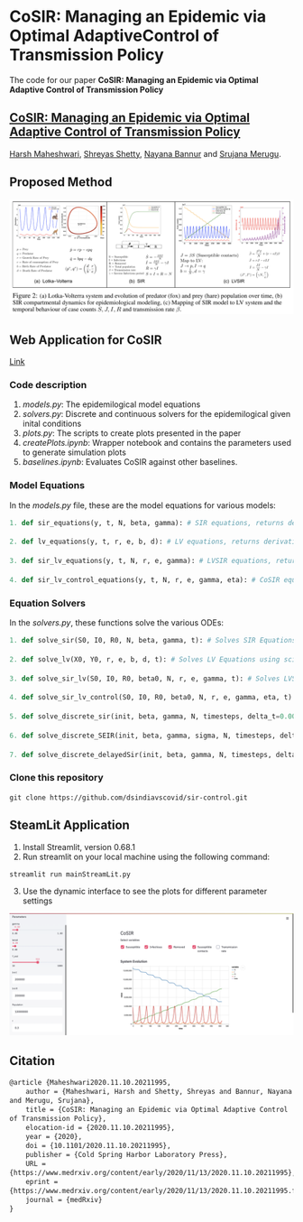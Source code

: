 # CoSIR: Managing an Epidemic via Optimal AdaptiveControl of Transmission Policy

The code for our paper **CoSIR: Managing an Epidemic via Optimal Adaptive Control of Transmission Policy**
## [CoSIR: Managing an Epidemic via Optimal Adaptive Control of Transmission Policy](https://www.medrxiv.org/content/10.1101/2020.11.10.20211995v1.full.pdf)

[Harsh Maheshwari](https://harshm121.github.io), [Shreyas Shetty](https://in.linkedin.com/in/shreyasshetty), [Nayana Bannur](https://www.linkedin.com/in/nayana-bannur/) and [Srujana Merugu](https://www.linkedin.com/in/srujana-merugu-a7243819/).


## Proposed Method
![Proposed method](figures/cosir.png)

## Web Application for CoSIR
[Link](http://cosir.herokuapp.com/)

### Code description

1. *models.py*: The epidemilogical model equations
2. *solvers.py*: Discrete and continuous solvers for the epidemilogical given inital conditions
3. *plots.py*: The scripts to create plots presented in the paper
4. *createPlots.ipynb*: Wrapper notebook and contains the parameters used to generate simulation plots
5. *baselines.ipynb*: Evaluates CoSIR against other baselines.



### Model Equations

In the *models.py* file, these are the model equations for various models:

```python
1. def sir_equations(y, t, N, beta, gamma): # SIR equations, returns derivative of S, I and R w.r.t time. 

2. def lv_equations(y, t, r, e, b, d): # LV equations, returns derivative of Prey and Predator w.r.t time. 

3. def sir_lv_equations(y, t, N, r, e, gamma): # LVSIR equations, returns derivative of S, I, R and beta w.r.t time. 

4. def sir_lv_control_equations(y, t, N, r, e, gamma, eta): # CoSIR equations, returns derivative of S, I, R and beta w.r.t time
```



### Equation Solvers

In the *solvers.py*, these functions solve the various ODEs:

```python
1. def solve_sir(S0, I0, R0, N, beta, gamma, t): # Solves SIR Equations using scipy's odeint.

2. def solve_lv(X0, Y0, r, e, b, d, t): # Solves LV Equations using scipy's odeint.

3. def solve_sir_lv(S0, I0, R0, beta0, N, r, e, gamma, t): # Solves LVSIR Equations using scipy's odeint.
 
4. def solve_sir_lv_control(S0, I0, R0, beta0, N, r, e, gamma, eta, t): # Solves CoSIR Equations using scipy's odeint.

5. def solve_discrete_sir(init, beta, gamma, N, timesteps, delta_t=0.001): # Solves SIR Equations dicretely with the given delta t value. 

6. def solve_discrete_SEIR(init, beta, gamma, sigma, N, timesteps, delta_t=0.001): # Solves SEIR Equations dicretely with the given delta t value. 
  
7. def solve_discrete_delayedSir(init, beta, gamma, N, timesteps, delta_t=0.001, tau = 4): # Solves delayedSIR Equations dicretely with the given delta t value. 
```



### Clone this repository

```
git clone https://github.com/dsindiavscovid/sir-control.git
```

## SteamLit Application

1. Install Streamlit, version 0.68.1
2. Run streamlit on your local machine using the following command:
```
streamlit run mainStreamLit.py 
```
3. Use the dynamic interface to see the plots for different parameter settings

![streamlit app screenshot](figures/streamlit.png)


## Citation
```
@article {Maheshwari2020.11.10.20211995,
	author = {Maheshwari, Harsh and Shetty, Shreyas and Bannur, Nayana and Merugu, Srujana},
	title = {CoSIR: Managing an Epidemic via Optimal Adaptive Control of Transmission Policy},
	elocation-id = {2020.11.10.20211995},
	year = {2020},
	doi = {10.1101/2020.11.10.20211995},
	publisher = {Cold Spring Harbor Laboratory Press},
	URL = {https://www.medrxiv.org/content/early/2020/11/13/2020.11.10.20211995},
	eprint = {https://www.medrxiv.org/content/early/2020/11/13/2020.11.10.20211995.full.pdf},
	journal = {medRxiv}
}
```
